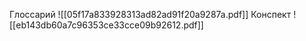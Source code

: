 Глоссарий
![[05f17a833928313ad82ad91f20a9287a.pdf]]
Конспект
![[eb143db60a7c96353ce33cce09b92612.pdf]]